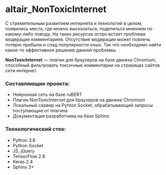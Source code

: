 # altair_NonToxicInternet
С стремительным развитием интернета и технологий в целом, появились места, где можно высказаться, поделиться мнением по какому-либо поводу. На таких ресурсах остро встает проблема модерации комментариев. Отсутствие модерации может повлечь потерю прибыли и спад популярности оных. Так что необходимо найти какое-то эффективное решение данной проблемы.

**NonToxicInternet** — плагин для браузеров на базе движка Chromium, способный фильтровать токсичные комментарии на страницах сайтов сети интернет.

### Составляющие проекта:
* Нейронная сеть на базе ruBERT
* Плагин NonToxicInternet для браузеров на движке Chromium
* Локальный сервер на Pyhton Socket, обрабатывающий запросы поступающие от плагина
* Документация разработчика на базе Sphinx

### Технологический стек:
- Python 3.8
- Python Socket
- JS, jQuery
- TensorFlow 2.8
- Keras 2.4
- Sphinx 3+
